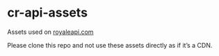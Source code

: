 # cr-api-assets
Assets used on [royaleapi.com](https://royaleapi.com)

Please clone this repo and not use these assets directly as if it’s a CDN.

